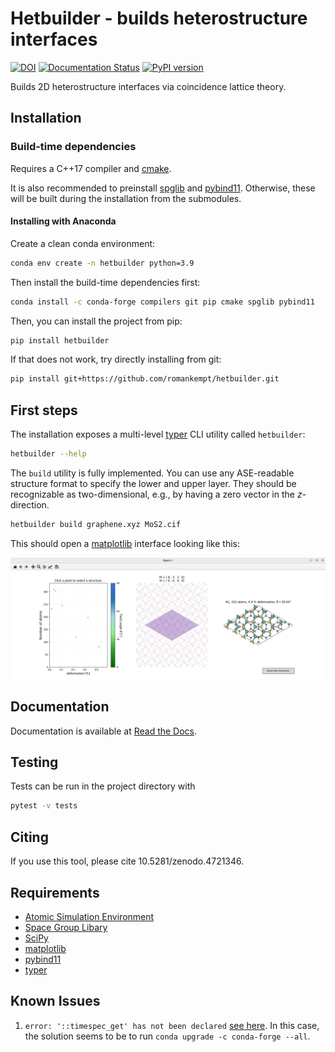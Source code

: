 # Hetbuilder - builds heterostructure interfaces

[![DOI](https://zenodo.org/badge/358881237.svg)](https://zenodo.org/badge/latestdoi/358881237)
[![Documentation Status](https://readthedocs.org/projects/hetbuilder/badge/?version=latest)](https://hetbuilder.readthedocs.io/en/latest/?badge=latest)
[![PyPI version](https://badge.fury.io/py/hetbuilder.svg)](https://badge.fury.io/py/hetbuilder)

Builds 2D heterostructure interfaces via coincidence lattice theory.

## Installation

### Build-time dependencies

Requires a C++17 compiler and [cmake](https://cmake.org/).

It is also recommended to preinstall [spglib](https://atztogo.github.io/spglib/python-spglib.html) and [pybind11](https://github.com/pybind/pybind11).
Otherwise, these will be built during the installation from the submodules.

#### Installing with Anaconda

Create a clean conda environment:
```bash
conda env create -n hetbuilder python=3.9
```

Then install the build-time dependencies first:
```bash
conda install -c conda-forge compilers git pip cmake spglib pybind11
```

Then, you can install the project from pip:
```bash
pip install hetbuilder
```

If that does not work, try directly installing from git:
```bash
pip install git+https://github.com/romankempt/hetbuilder.git
```

## First steps

The installation exposes a multi-level [typer](https://github.com/tiangolo/typer) CLI utility called `hetbuilder`:

```bash
hetbuilder --help
```

The `build` utility is fully implemented.
You can use any ASE-readable structure format to specify the lower and upper layer. They should be recognizable as two-dimensional, e.g., by having a zero vector in the *z*-direction.

```bash
hetbuilder build graphene.xyz MoS2.cif
```

This should open a [matplotlib](https://matplotlib.org/) interface looking like this:

![](pictures/interface.png)

## Documentation

Documentation is available at [Read the Docs](https://hetbuilder.readthedocs.io/en/latest/index.html).

## Testing

Tests can be run in the project directory with

```bash
pytest -v tests
```

## Citing

If you use this tool, please cite 10.5281/zenodo.4721346.

## Requirements

- [Atomic Simulation Environment](https://wiki.fysik.dtu.dk/ase/)
- [Space Group Libary](https://atztogo.github.io/spglib/python-spglib.html)
- [SciPy](https://www.scipy.org/)
- [matplotlib](https://matplotlib.org/)
- [pybind11](https://github.com/pybind/pybind11)
- [typer](https://github.com/tiangolo/typer)


## Known Issues

1. `error: '::timespec_get' has not been declared` [see here](https://root-forum.cern.ch/t/error-timespec-get-has-not-been-declared-with-conda-root-package/45712). 
In this case, the solution seems to be to run `conda upgrade -c conda-forge --all`.